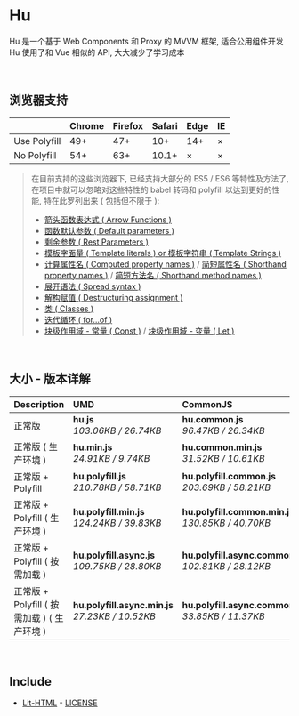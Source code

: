 # Hu
Hu 是一个基于 Web Components 和 Proxy 的 MVVM 框架, 适合公用组件开发<br>
Hu 使用了和 Vue 相似的 API, 大大减少了学习成本

<br>

## 浏览器支持

|              | Chrome | Firefox | Safari | Edge | IE |
| :-           | :-     | :-      | :-     | :-   | :- |
| Use Polyfill | 49+    | 47+     | 10+    | 14+  | ×  |
| No Polyfill  | 54+    | 63+     | 10.1+  | ×    | ×  |

> 在目前支持的这些浏览器下, 已经支持大部分的 ES5 / ES6 等特性及方法了,<br>
> 在项目中就可以忽略对这些特性的 babel 转码和 polyfill 以达到更好的性能, 特在此罗列出来 ( 包括但不限于 ): <br>
  > - [箭头函数表达式 ( Arrow Functions )](https://developer.mozilla.org/zh-CN/docs/Web/JavaScript/Reference/Functions/Arrow_functions)
  > - [函数默认参数 ( Default parameters )](https://developer.mozilla.org/zh-CN/docs/Web/JavaScript/Reference/Functions/Default_parameters)
  > - [剩余参数 ( Rest Parameters )](https://developer.mozilla.org/zh-CN/docs/Web/JavaScript/Reference/Functions/Rest_parameters)
  > - [模板字面量 ( Template literals ) or 模板字符串 ( Template Strings )](https://developer.mozilla.org/zh-CN/docs/Web/JavaScript/Reference/template_strings)
  > - [计算属性名 ( Computed property names )](https://developer.mozilla.org/zh-CN/docs/Web/JavaScript/Reference/Operators/Object_initializer#计算属性名) / [简短属性名 ( Shorthand property names )](https://developer.mozilla.org/zh-CN/docs/Web/JavaScript/Reference/Operators/Object_initializer#属性定义) / [简短方法名 ( Shorthand method names )](https://developer.mozilla.org/zh-CN/docs/Web/JavaScript/Reference/Operators/Object_initializer#方法定义)
  > - [展开语法 ( Spread syntax )](https://developer.mozilla.org/zh-CN/docs/Web/JavaScript/Reference/Operators/Spread_syntax)
  > - [解构赋值 ( Destructuring assignment )](https://developer.mozilla.org/zh-CN/docs/Web/JavaScript/Reference/Operators/Destructuring_assignment)
  > - [类 ( Classes )](https://developer.mozilla.org/zh-CN/docs/Web/JavaScript/Reference/Classes)
  > - [迭代循环 ( for...of )](https://developer.mozilla.org/zh-CN/docs/Web/JavaScript/Reference/Statements/for...of)
  > - [块级作用域 - 常量 ( Const )](https://developer.mozilla.org/zh-CN/docs/Web/JavaScript/Reference/Statements/const) / [块级作用域 - 变量 ( Let )](https://developer.mozilla.org/zh-CN/docs/Web/JavaScript/Reference/Statements/let)

<br>

## 大小 - 版本详解
| Description | UMD | CommonJS | ES Module |
| :- | :- | :- | :- |
| 正常版 | **hu.js**<br>*103.06KB / 26.74KB* | **hu.common.js**<br>*96.47KB / 26.34KB* | **hu.esm.js**<br>*96.45KB / 26.33KB* |
| 正常版 ( 生产环境 ) | **hu.min.js**<br>*24.91KB / 9.74KB* | **hu.common.min.js**<br>*31.52KB / 10.61KB* | **hu.esm.min.js**<br>*24.74KB / 9.67KB* |
| 正常版 + Polyfill | **hu.polyfill.js**<br>*210.78KB / 58.71KB* | **hu.polyfill.common.js**<br>*203.69KB / 58.21KB* | **hu.polyfill.esm.js**<br>*203.67KB / 58.19KB* |
| 正常版 + Polyfill ( 生产环境 ) | **hu.polyfill.min.js**<br>*124.24KB / 39.83KB* | **hu.polyfill.common.min.js**<br>*130.85KB / 40.70KB* | **hu.polyfill.esm.min.js**<br>*124.07KB / 39.77KB* |
| 正常版 + Polyfill ( 按需加载 ) | **hu.polyfill.async.js**<br>*109.75KB / 28.80KB* | **hu.polyfill.async.common.js**<br>*102.81KB / 28.12KB* | **hu.polyfill.async.esm.js**<br>*102.80KB / 28.10KB* |
| 正常版 + Polyfill ( 按需加载 ) ( 生产环境 ) | **hu.polyfill.async.min.js**<br>*27.23KB / 10.52KB* | **hu.polyfill.async.common.min.js**<br>*33.85KB / 11.37KB* | **hu.polyfill.async.esm.min.js**<br>*27.06KB / 10.45KB* |

<br>

## Include
  - [Lit-HTML](https://github.com/Polymer/lit-html) \- [LICENSE](https://github.com/Polymer/lit-html/blob/master/LICENSE)